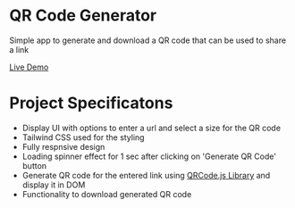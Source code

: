 # QR Code Generator
Simple app to generate and download a QR code that can be used to share a link

[Live Demo](https://shivek-generate-qr.netlify.app/)

# Project Specificatons
- Display UI with options to enter a url and select a size for the QR code
- Tailwind CSS used for the styling
- Fully respnsive design
- Loading spinner effect for 1 sec after clicking on 'Generate QR Code' button
- Generate QR code for the entered link using [QRCode.js Library](https://github.com/davidshimjs/qrcodejs) and display it in DOM
- Functionality to download generated QR code